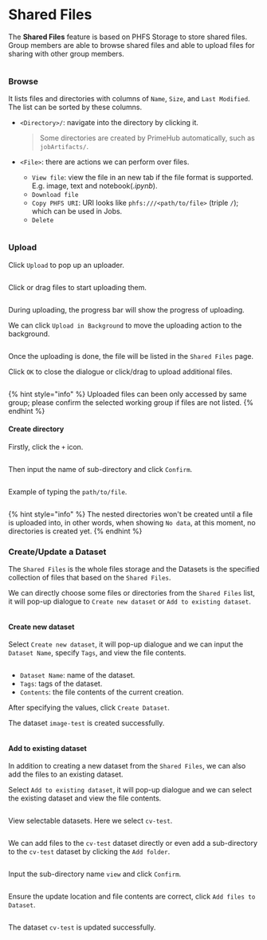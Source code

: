 # Shared Files

The **Shared Files** feature is based on PHFS Storage to store shared files. Group members are able to browse shared files and able to upload files for sharing with other group members.

<figure><img src=".gitbook/assets/v311-shared-file-list.png" alt=""><figcaption></figcaption></figure>

### Browse

It lists files and directories with columns of `Name`, `Size`, and `Last Modified`. The list can be sorted by these columns.

*   `<Directory>/`: navigate into the directory by clicking it.

    > Some directories are created by PrimeHub automatically, such as `jobArtifacts/`.
*   `<File>`: there are actions we can perform over files.

    * `View file`: view the file in an new tab if the file format is supported. E.g. image, text and notebook(_.ipynb_).
    * `Download file`
    * `Copy PHFS URI`: URI looks like `phfs:///<path/to/file>` (triple `/`); which can be used in Jobs.
    * `Delete`

    <figure><img src=".gitbook/assets/shared-file-actions.png" alt=""><figcaption></figcaption></figure>



### Upload

Click `Upload` to pop up an uploader.

<figure><img src=".gitbook/assets/v311-files-uploader.png" alt=""><figcaption></figcaption></figure>

Click or drag files to start uploading them.

<figure><img src=".gitbook/assets/files-uploading.png" alt=""><figcaption></figcaption></figure>

During uploading, the progress bar will show the progress of uploading.

We can click `Upload in Background` to move the uploading action to the background.

<figure><img src=".gitbook/assets/files-uploading-in-background.png" alt=""><figcaption></figcaption></figure>

Once the uploading is done, the file will be listed in the `Shared Files` page.

Click `OK` to close the dialogue or click/drag to upload additional files.

<figure><img src=".gitbook/assets/v311-files-uploaded.png" alt=""><figcaption></figcaption></figure>

{% hint style="info" %}
Uploaded files can been only accessed by same group; please confirm the selected working group if files are not listed.
{% endhint %}

#### Create directory

Firstly, click the `+` icon.

<figure><img src=".gitbook/assets/v311-shared-file-directory-icon.png" alt=""><figcaption></figcaption></figure>

Then input the name of sub-directory and click `Confirm`.

<figure><img src=".gitbook/assets/v311-shared-file-create-directory.png" alt=""><figcaption></figcaption></figure>

Example of typing the `path/to/file`.

<figure><img src=".gitbook/assets/v311-shared-file-directory-path.png" alt=""><figcaption></figcaption></figure>

{% hint style="info" %}
The nested directories won't be created until a file is uploaded into, in other words, when showing `No data`, at this moment, no directories is created yet.
{% endhint %}

### Create/Update a Dataset

The `Shared Files` is the whole files storage and the Datasets is the specified collection of files that based on the `Shared Files`.

We can directly choose some files or directories from the `Shared Files` list, it will pop-up dialogue to `Create new dataset` or `Add to existing dataset`.

<figure><img src=".gitbook/assets/shared-file-select-file.png" alt=""><figcaption></figcaption></figure>

#### Create new dataset

Select `Create new dataset`, it will pop-up dialogue and we can input the `Dataset Name`, specify `Tags`, and view the file contents.

<figure><img src=".gitbook/assets/shared-file-create-new-dataset-1.png" alt=""><figcaption></figcaption></figure>

* `Dataset Name`: name of the dataset.
* `Tags`: tags of the dataset.
* `Contents`: the file contents of the current creation.

After specifying the values, click `Create Dataset`.

The dataset `image-test` is created successfully.

<figure><img src=".gitbook/assets/shared-file-create-new-dataset-2.png" alt=""><figcaption></figcaption></figure>

#### Add to existing dataset

In addition to creating a new dataset from the `Shared Files`, we can also add the files to an existing dataset.

Select `Add to existing dataset`, it will pop-up dialogue and we can select the existing dataset and view the file contents.

<figure><img src=".gitbook/assets/shared-file-update-existing-dataset-1.png" alt=""><figcaption></figcaption></figure>

View selectable datasets. Here we select `cv-test`.

<figure><img src=".gitbook/assets/shared-file-update-existing-dataset-2.png" alt=""><figcaption></figcaption></figure>

We can add files to the `cv-test` dataset directly or even add a sub-directory to the `cv-test` dataset by clicking the `Add folder`.

<figure><img src=".gitbook/assets/shared-file-update-existing-dataset-3.png" alt=""><figcaption></figcaption></figure>

Input the sub-directory name `view` and click `Confirm`.

<figure><img src=".gitbook/assets/shared-file-update-existing-dataset-4.png" alt=""><figcaption></figcaption></figure>

Ensure the update location and file contents are correct, click `Add files to Dataset`.

<figure><img src=".gitbook/assets/shared-file-update-existing-dataset-5.png" alt=""><figcaption></figcaption></figure>

The dataset `cv-test` is updated successfully.

<figure><img src=".gitbook/assets/shared-file-update-existing-dataset-6.png" alt=""><figcaption></figcaption></figure>
